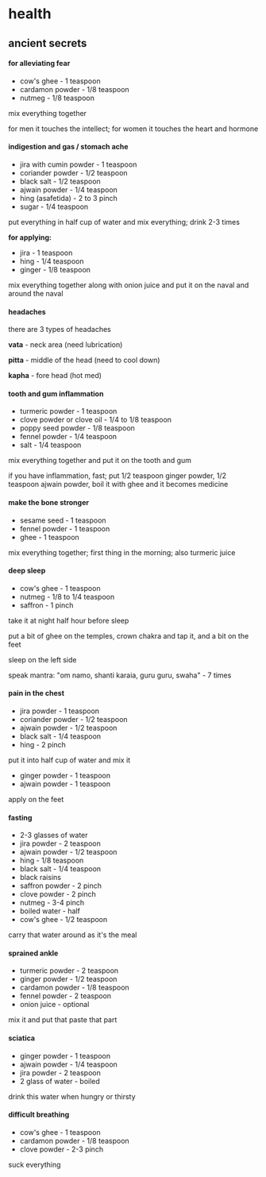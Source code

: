 # health

## ancient secrets

#### for alleviating fear

* cow's ghee - 1 teaspoon
* cardamon powder - 1/8 teaspoon
* nutmeg - 1/8 teaspoon

mix everything together

for men it touches the intellect; for women it touches the heart and hormone

#### indigestion and gas / stomach ache

* jira with cumin powder - 1 teaspoon
* coriander powder - 1/2 teaspoon
* black salt - 1/2 teaspoon
* ajwain powder - 1/4 teaspoon
* hing (asafetida) - 2 to 3 pinch
* sugar - 1/4 teaspoon

put everything in half cup of water and mix everything; drink 2-3 times

**for applying:**

* jira - 1 teaspoon
* hing - 1/4 teaspoon
* ginger - 1/8 teaspoon

mix everything together along with onion juice and put it on the naval and around the naval

#### headaches

there are 3 types of headaches

**vata** - neck area (need lubrication)

**pitta** - middle of the head (need to cool down)

**kapha** - fore head (hot med)

#### tooth and gum inflammation

* turmeric powder - 1 teaspoon
* clove powder or clove oil - 1/4 to 1/8 teaspoon
* poppy seed powder - 1/8 teaspoon
* fennel powder - 1/4 teaspoon
* salt - 1/4 teaspoon

mix everything together and put it on the tooth and gum

if you have inflammation, fast; put 1/2 teaspoon ginger powder, 1/2 teaspoon ajwain powder, boil it with ghee and it becomes medicine

#### make the bone stronger

* sesame seed - 1 teaspoon
* fennel powder - 1 teaspoon
* ghee - 1 teaspoon

mix everything together; first thing in the morning; also turmeric juice

#### deep sleep

* cow's ghee - 1 teaspoon
* nutmeg - 1/8 to 1/4 teaspoon
* saffron - 1 pinch

take it at night half hour before sleep

put a bit of ghee on the temples, crown chakra and tap it, and a bit on the feet

sleep on the left side

speak mantra: "om namo, shanti karaia, guru guru, swaha" - 7 times

#### pain in the chest

* jira powder - 1 teaspoon
* coriander powder - 1/2 teaspoon
* ajwain powder - 1/2 teaspoon
* black salt - 1/4 teaspoon
* hing - 2 pinch

put it into half cup of water and mix it

* ginger powder - 1 teaspoon
* ajwain powder - 1 teaspoon

apply on the feet

#### fasting

* 2-3 glasses of water
* jira powder - 2 teaspoon
* ajwain powder - 1/2 teaspoon
* hing - 1/8 teaspoon
* black salt - 1/4 teaspoon
* black raisins
* saffron powder - 2 pinch
* clove powder - 2 pinch
* nutmeg - 3-4 pinch
* boiled water - half
* cow's ghee - 1/2 teaspoon

carry that water around as it's the meal

#### sprained ankle

* turmeric powder - 2 teaspoon
* ginger powder - 1/2 teaspoon
* cardamon powder - 1/8 teaspoon
* fennel powder - 2 teaspoon
* onion juice - optional

mix it and put that paste that part

#### sciatica

* ginger powder - 1 teaspoon
* ajwain powder - 1/4 teaspoon
* jira powder - 2 teaspoon
* 2 glass of water - boiled

drink this water when hungry or thirsty

#### difficult breathing

* cow's ghee - 1 teaspoon
* cardamon powder - 1/8 teaspoon
* clove powder - 2-3 pinch

suck everything

